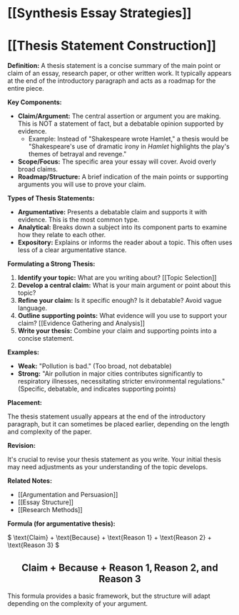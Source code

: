 # [[Synthesis Essay Strategies]]
# [[Thesis Statement Construction]]

**Definition:** A thesis statement is a concise summary of the main point or claim of an essay, research paper, or other written work.  It typically appears at the end of the introductory paragraph and acts as a roadmap for the entire piece.

**Key Components:**

* **Claim/Argument:**  The central assertion or argument you are making.  This is NOT a statement of fact, but a debatable opinion supported by evidence.
    * Example:  Instead of "Shakespeare wrote Hamlet,"  a thesis would be "Shakespeare's use of dramatic irony in *Hamlet* highlights the play's themes of betrayal and revenge."
* **Scope/Focus:** The specific area your essay will cover.  Avoid overly broad claims.
* **Roadmap/Structure:**  A brief indication of the main points or supporting arguments you will use to prove your claim.

**Types of Thesis Statements:**

* **Argumentative:** Presents a debatable claim and supports it with evidence.  This is the most common type.
* **Analytical:** Breaks down a subject into its component parts to examine how they relate to each other.
* **Expository:** Explains or informs the reader about a topic.  This often uses less of a clear argumentative stance.


**Formulating a Strong Thesis:**

1. **Identify your topic:** What are you writing about? [[Topic Selection]]
2. **Develop a central claim:** What is your main argument or point about this topic?
3. **Refine your claim:** Is it specific enough? Is it debatable?  Avoid vague language.
4. **Outline supporting points:** What evidence will you use to support your claim?  [[Evidence Gathering and Analysis]]
5. **Write your thesis:** Combine your claim and supporting points into a concise statement.


**Examples:**

* **Weak:**  "Pollution is bad." (Too broad, not debatable)
* **Strong:** "Air pollution in major cities contributes significantly to respiratory illnesses, necessitating stricter environmental regulations." (Specific, debatable, and indicates supporting points)


**Placement:**

The thesis statement usually appears at the end of the introductory paragraph, but it can sometimes be placed earlier, depending on the length and complexity of the paper.


**Revision:**

It's crucial to revise your thesis statement as you write.  Your initial thesis may need adjustments as your understanding of the topic develops.


**Related Notes:**

* [[Argumentation and Persuasion]]
* [[Essay Structure]]
* [[Research Methods]]


**Formula (for argumentative thesis):**

$ \text{Claim} + \text{Because} + \text{Reason 1} + \text{Reason 2} + \text{Reason 3} $

## $$ \text{Claim} + \text{Because} + \text{Reason 1}, \text{Reason 2}, \text{and Reason 3} $$


This formula provides a basic framework, but the structure will adapt depending on the complexity of your argument.
